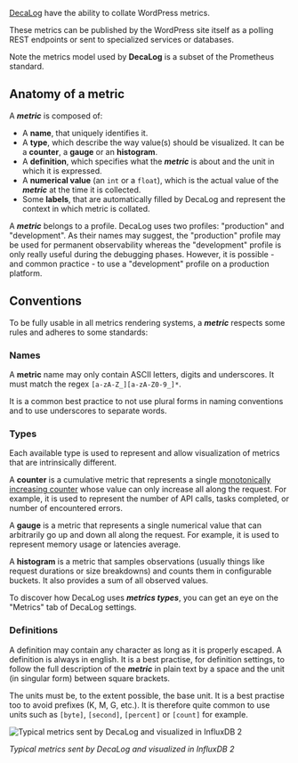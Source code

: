 [DecaLog](https://perfops.one/decalog) have the ability to collate WordPress metrics.

These metrics can be published by the WordPress site itself as a polling REST endpoints or sent to specialized services or databases.

Note the metrics model used by __DecaLog__ is a subset of the Prometheus standard.

## Anatomy of a metric
A ___metric___ is composed of:
- A __name__, that uniquely identifies it.
- A __type__, which describe the way value(s) should be visualized. It can be a __counter__, a __gauge__ or an __histogram__.
- A __definition__, which specifies what the ___metric___ is about and the unit in which it is expressed.
- A __numerical value__ (an `int` or a `float`), which is the actual value of the ___metric___ at the time it is collected.
- Some __labels__, that are automatically filled by DecaLog and represent the context in which metric is collated.

A ___metric___ belongs to a profile. DecaLog uses two profiles: "production" and "development". As their names may suggest, the "production" profile may be used for permanent observability whereas the "development" profile is only really useful during the debugging phases. However, it is possible - and common practice - to use a "development" profile on a production platform.

## Conventions
To be fully usable in all metrics rendering systems, a ___metric___ respects some rules and adheres to some standards:

### Names
A __metric__ name may only contain ASCII letters, digits and underscores. It must match the regex `[a-zA-Z_][a-zA-Z0-9_]*`.

It is a common best practice to not use plural forms in naming conventions and to use underscores to separate words.

### Types
Each available type is used to represent and allow visualization of metrics that are intrinsically different.

A __counter__ is a cumulative metric that represents a single [monotonically increasing counter](https://en.wikipedia.org/wiki/Monotonic_function) whose value can only increase all along the request. For example, it is used to represent the number of API calls, tasks completed, or number of encountered errors.

A __gauge__ is a metric that represents a single numerical value that can arbitrarily go up and down all along the request. For example, it is used to represent memory usage or latencies average.

A __histogram__ is a metric that samples observations (usually things like request durations or size breakdowns) and counts them in configurable buckets. It also provides a sum of all observed values.

To discover how DecaLog uses ___metrics types___, you can get an eye on the "Metrics" tab of DecaLog settings.

### Definitions

A definition may contain any character as long as it is properly escaped. A definition is always in english. It is a best practise, for definition settings, to follow the full description of the ___metric___ in plain text by a space and the unit (in singular form) between square brackets.

The units must be, to the extent possible, the base unit. It is a best practise too to avoid prefixes (K, M, G, etc.). It is therefore quite common to use units such as `[byte]`, `[second]`, `[percent]` or `[count]` for example.

![Typical metrics sent by DecaLog and visualized in InfluxDB 2](https://perfops.one/assets/images/metrics-example.jpg "Typical metrics sent by DecaLog and visualized in InfluxDB 2")

_Typical metrics sent by DecaLog and visualized in InfluxDB 2_